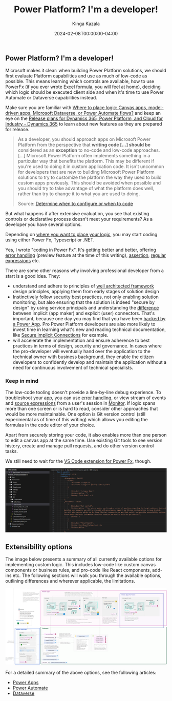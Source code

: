 ﻿---
title: "Power Platform? I'm a developer!"
date: 2024-02-08T00:00:00-04:00
author: "Kinga Kazala"
githubname: kkazala
categories: ["Community post"]
images:
tags: []
type: "regular"
---

## Power Platform? I'm a developer!

Microsoft makes it clear:  when building Power Platform solutions, we should first evaluate Platform capabilities and use as much of low-code as possible.
This means learning which controls are available, how to use PowerFx (if you ever wrote Excel formula, you will feel at home), deciding which logic should be executed client side and when it's time to use Power Automate or Dataverse capabilities instead.

Make sure you are familiar with [Where to place logic: Canvas apps, model-driven apps, Microsoft Dataverse, or Power Automate flows?](https://learn.microsoft.com/en-us/power-apps/guidance/planning/logic) and keep an eye on the [Release plans for Dynamics 365, Power Platform, and Cloud for Industry - Dynamics 365](https://learn.microsoft.com/en-us/dynamics365/release-plans/) to learn about new features as they are prepared for release.

>As a developer, you should approach apps on Microsoft Power Platform from the perspective that **writing code […] should be** considered as an **exception** to no-code and low-code approaches. […]
Microsoft Power Platform often implements something in a particular way that benefits the platform. This may be different if you're used to doing it in custom application code. It isn't uncommon for developers that are new to building Microsoft Power Platform solutions to try to customize the platform the way they used to build custom apps previously. This should be avoided when possible and you should try to take advantage of what the platform does well, rather than try to change it to what you are used to doing.
>
>Source: [Determine when to configure or when to code](https://learn.microsoft.com/en-us/training/modules/introduction-power-platform-extend/configure-code)

But what happens if after extensive evaluation, you see that existing controls or declarative process doesn't meet your requirements? As a developer you have several options.

Depending on [where you want to place your logic](https://learn.microsoft.com/en-us/power-apps/guidance/planning/logic), you may start coding using either Power Fx, Typescript or .NET.

Yes, I wrote "coding in Power Fx".  It's getting better and better, offering [error handling](https://learn.microsoft.com/en-us/power-platform/power-fx/error-handling) (preview feature at the time of this writing), [assertion](https://learn.microsoft.com/en-us/power-platform/power-fx/reference/function-assert), [regular expressions](https://learn.microsoft.com/en-us/power-platform/power-fx/reference/function-ismatch) etc.

There are some other reasons why involving professional developer from a start is a good idea. They:

- understand and adhere to principles of [well architected framework](https://learn.microsoft.com/en-us/industry/well-architected/overview) design principles, applying them from early stages of solution design
- Instinctively follow security best practices, not only enabling solution monitoring, but also ensuring that the solution is indeed "secure by design" by using service principals and understanding the [difference](https://learn.microsoft.com/en-us/power-platform/admin/security/connect-data-sources#authenticating-to-data-sources) between implicit (app maker) and explicit (user) connectors. That's important, because one day you may find that you have been [hacked by a Power App](https://dev.to/wyattdave/ive-just-been-hacked-by-a-power-app-1fj4). Pro Power Platform developers are also more likely to invest time in learning what's new and reading technical documentation, like [Secure Implicit Connections](https://learn.microsoft.com/en-us/power-apps/maker/canvas-apps/connections-list#shared-connections--secure-implicit-connections) for example.
- will accelerate the implementation and ensure adherence to best practices in terms of design, security and governance. In cases where the pro-developer will eventually hand over the application to the technical owner with business background, they enable the citizen developers to confidently develop and maintain the application without a need for continuous involvement of technical specialists.


### Keep in mind

The low-code tooling doesn't provide a line-by-line debug experience. To troubleshoot your app, you can use [error handling](https://learn.microsoft.com/en-us/power-platform/power-fx/error-handling), or view stream of events and [source expressions](https://learn.microsoft.com/en-us/power-apps/maker/monitor-canvasapps#setting-debug-published-app) from a user's session in [Monitor](https://learn.microsoft.com/en-us/power-apps/maker/monitor-overview).
If logic spans more than one screen or is hard to read, consider other approaches that would be more maintainable. One option is Git version control (still experimental as of time of this writing) which allows you editing the formulas in the code editor of your choice.

Apart from securely storing your code, it also enables more than one person to edit a canvas app at the same time. Use existing Git tools to see version history, create and manage pull requests, and do other version control tasks.

We still need to wait for the [VS Code extension for Power Fx](https://github.com/microsoft/Power-Fx/discussions/227), though.


![Git version control for Power Apps](./images/Git.png)

## Extensibility options

The image below presents a summary of all currently available options for implementing custom logic. This includes low-code like custom canvas components or business rules, and pro-code like React components, add-ins etc.
The following sections will walk you through the available options, outlining differences and wherever applicable, the limitations.

![Extensibility optipns](./images/Extensibility.png)

For a detailed summary of the above options, see the following articles:

- [Power Apps](powerApps.md)
- [Power Automate](./PowerAutomate.md)
- [Dataverse](Dataverse.md)
